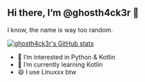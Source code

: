## Hi there, I’m @ghosth4ck3r 👋

I know, the name is way too random.

[![ghosth4ck3r's GitHub stats](https://github-readme-stats.vercel.app/api?username=ghosth4ck3r&show_icons=true&theme=gruvbox)](https://github.com/anuraghazra/github-readme-stats)

- 👀 I’m interested in Python & Kotlin
- 🌱 I’m currently learning Kotlin
- 😄 I use Linuxxx btw
